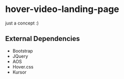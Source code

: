 # hover-video-landing-page
just a concept :)

## External Dependencies
* Bootstrap
* JQuery
* AOS
* Hover.css
* Kursor
